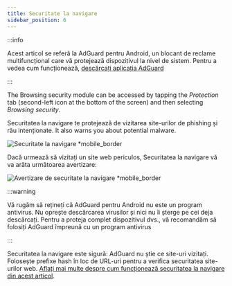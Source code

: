 ```yaml
---
title: Securitate la navigare
sidebar_position: 6
---
```


:::info

Acest articol se referă la AdGuard pentru Android, un blocant de reclame multifuncțional care vă protejează dispozitivul la nivel de sistem. Pentru a vedea cum funcționează, [descărcați aplicația AdGuard](https://agrd.io/download-kb-adblock)

:::

The Browsing security module can be accessed by tapping the _Protection_ tab (second-left icon at the bottom of the screen) and then selecting _Browsing security_.

Securitatea la navigare te protejează de vizitarea site-urilor de phishing și rău intenționate. It also warns you about potential malware.

![Securitate la navigare \*mobile\_border](https://cdn.adtidy.org/blog/new/1y6a8browsing_security.png)

Dacă urmează să vizitați un site web periculos, Securitatea la navigare vă va arăta următoarea avertizare:

![Avertizare de securitate la navigare \*mobile\_border](https://cdn.adtidy.org/blog/new/o8s3Screenshot_2023-06-29-15-49-01-514-edit_com.android.chrome.jpg)

:::warning

Vă rugăm să rețineți că AdGuard pentru Android nu este un program antivirus. Nu oprește descărcarea virusilor și nici nu îi șterge pe cei deja descărcați. Pentru a proteja complet dispozitivul dvs., vă recomandăm să folosiți AdGuard împreună cu un program antivirus

:::

Securitatea la navigare este sigură: AdGuard nu știe ce site-uri vizitați. Folosește prefixe hash în loc de URL-uri pentru a verifica securitatea site-urilor web. [Aflați mai multe despre cum funcționează securitatea la navigare din acest articol](/general/browsing-security/).
